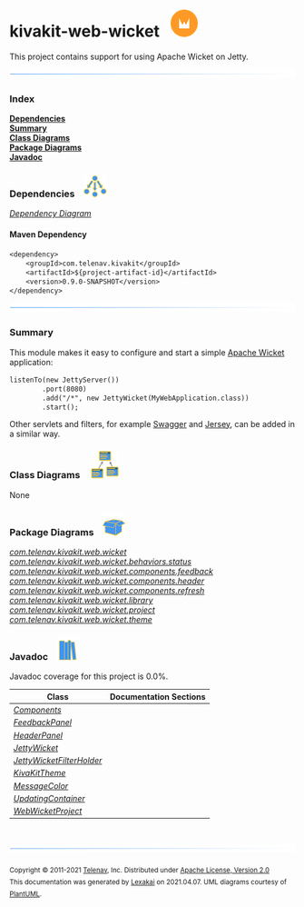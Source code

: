 # kivakit-web-wicket &nbsp;&nbsp;![](../../documentation/images/wicket-48.png)

This project contains support for using Apache Wicket on Jetty.

![](documentation/images/horizontal-line.png)

### Index

[**Dependencies**](#dependencies)  
[**Summary**](#summary)  
[**Class Diagrams**](#class-diagrams)  
[**Package Diagrams**](#package-diagrams)  
[**Javadoc**](#javadoc)

### Dependencies <a name="dependencies"></a> &nbsp;&nbsp; ![](documentation/images/dependencies-40.png)

[*Dependency Diagram*](documentation/diagrams/dependencies.svg)

#### Maven Dependency

    <dependency>
        <groupId>com.telenav.kivakit</groupId>
        <artifactId>${project-artifact-id}</artifactId>
        <version>0.9.0-SNAPSHOT</version>
    </dependency>
![](documentation/images/horizontal-line.png)

[//]: # (start-user-text)

### Summary <a name = "summary"></a>

This module makes it easy to configure and start a simple [Apache Wicket](https://wicket.apache.org) application:

    listenTo(new JettyServer())
            .port(8080)
            .add("/*", new JettyWicket(MyWebApplication.class))
            .start();

Other servlets and filters, for example [Swagger](../swagger/README.md) and [Jersey](../jersey/README.md), can be added in a similar way.

[//]: # (end-user-text)

### Class Diagrams <a name="class-diagrams"></a> &nbsp; &nbsp; ![](documentation/images/diagram-48.png)

None

### Package Diagrams <a name="package-diagrams"></a> &nbsp;&nbsp; ![](documentation/images/box-40.png)

[*com.telenav.kivakit.web.wicket*](documentation/diagrams/com.telenav.kivakit.web.wicket.svg)  
[*com.telenav.kivakit.web.wicket.behaviors.status*](documentation/diagrams/com.telenav.kivakit.web.wicket.behaviors.status.svg)  
[*com.telenav.kivakit.web.wicket.components.feedback*](documentation/diagrams/com.telenav.kivakit.web.wicket.components.feedback.svg)  
[*com.telenav.kivakit.web.wicket.components.header*](documentation/diagrams/com.telenav.kivakit.web.wicket.components.header.svg)  
[*com.telenav.kivakit.web.wicket.components.refresh*](documentation/diagrams/com.telenav.kivakit.web.wicket.components.refresh.svg)  
[*com.telenav.kivakit.web.wicket.library*](documentation/diagrams/com.telenav.kivakit.web.wicket.library.svg)  
[*com.telenav.kivakit.web.wicket.project*](documentation/diagrams/com.telenav.kivakit.web.wicket.project.svg)  
[*com.telenav.kivakit.web.wicket.theme*](documentation/diagrams/com.telenav.kivakit.web.wicket.theme.svg)  

### Javadoc <a name="javadoc"></a> &nbsp;&nbsp; ![](documentation/images/books-40.png)

Javadoc coverage for this project is 0.0%.



| Class | Documentation Sections |
|---|---|
| [*Components*](https://telenav.github.io/kivakit/javadoc/kivakit.web.wicket/com/telenav/kivakit/web/wicket/library/Components.html) |  |  
| [*FeedbackPanel*](https://telenav.github.io/kivakit/javadoc/kivakit.web.wicket/com/telenav/kivakit/web/wicket/components/feedback/FeedbackPanel.html) |  |  
| [*HeaderPanel*](https://telenav.github.io/kivakit/javadoc/kivakit.web.wicket/com/telenav/kivakit/web/wicket/components/header/HeaderPanel.html) |  |  
| [*JettyWicket*](https://telenav.github.io/kivakit/javadoc/kivakit.web.wicket/com/telenav/kivakit/web/wicket/JettyWicket.html) |  |  
| [*JettyWicketFilterHolder*](https://telenav.github.io/kivakit/javadoc/kivakit.web.wicket/com/telenav/kivakit/web/wicket/JettyWicketFilterHolder.html) |  |  
| [*KivaKitTheme*](https://telenav.github.io/kivakit/javadoc/kivakit.web.wicket/com/telenav/kivakit/web/wicket/theme/KivaKitTheme.html) |  |  
| [*MessageColor*](https://telenav.github.io/kivakit/javadoc/kivakit.web.wicket/com/telenav/kivakit/web/wicket/behaviors/status/MessageColor.html) |  |  
| [*UpdatingContainer*](https://telenav.github.io/kivakit/javadoc/kivakit.web.wicket/com/telenav/kivakit/web/wicket/components/refresh/UpdatingContainer.html) |  |  
| [*WebWicketProject*](https://telenav.github.io/kivakit/javadoc/kivakit.web.wicket/com/telenav/kivakit/web/wicket/project/WebWicketProject.html) |  |  

[//]: # (start-user-text)



[//]: # (end-user-text)

<br/>

![](documentation/images/horizontal-line.png)

<sub>Copyright &#169; 2011-2021 [Telenav](http://telenav.com), Inc. Distributed under [Apache License, Version 2.0](LICENSE)</sub>  
<sub>This documentation was generated by [Lexakai](https://github.com/Telenav/lexakai) on 2021.04.07. UML diagrams courtesy
of [PlantUML](http://plantuml.com).</sub>

